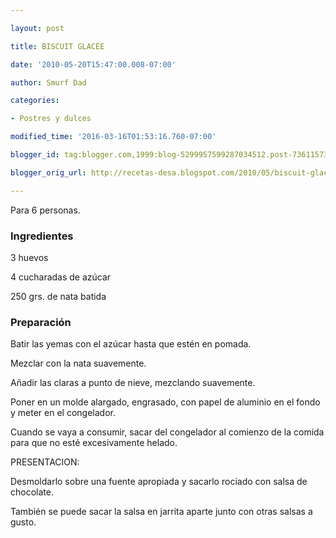 ```yaml
---

layout: post

title: BISCUIT GLACÉE

date: '2010-05-20T15:47:00.008-07:00'

author: Smurf Dad

categories:

- Postres y dulces

modified_time: '2016-03-16T01:53:16.760-07:00'

blogger_id: tag:blogger.com,1999:blog-5299957599287034512.post-7361157394965176466

blogger_orig_url: http://recetas-desa.blogspot.com/2010/05/biscuit-glacee.html

---
```


Para 6 personas.

<h3>Ingredientes</h3>

3 huevos

4 cucharadas de azúcar

250 grs. de nata batida

<h3>Preparación</h3>

Batir las yemas con el azúcar hasta que estén en pomada.

Mezclar con la nata suavemente.

A&ntilde;adir las claras a punto de nieve, mezclando suavemente.

Poner en un molde alargado, engrasado, con papel de aluminio en el fondo y meter en el congelador.

Cuando se vaya a consumir, sacar del congelador al comienzo de la comida para que no esté excesivamente helado.

PRESENTACION:

Desmoldarlo sobre una fuente apropiada y sacarlo rociado con salsa de chocolate.

También se puede sacar la salsa en jarrita aparte junto con otras salsas a gusto.

